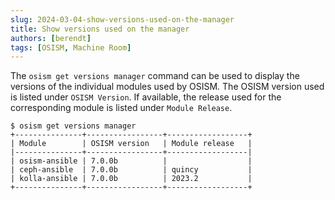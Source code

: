```yaml
---
slug: 2024-03-04-show-versions-used-on-the-manager
title: Show versions used on the manager
authors: [berendt]
tags: [OSISM, Machine Room]
---
```


The `osism get versions manager` command can be used to display the
versions of the individual modules used by OSISM. The OSISM version
used is listed under `OSISM Version`. If available, the release used
for the corresponding module is listed under `Module Release`.

```
$ osism get versions manager
+---------------+-----------------+------------------+
| Module        | OSISM version   | Module release   |
|---------------+-----------------+------------------|
| osism-ansible | 7.0.0b          |                  |
| ceph-ansible  | 7.0.0b          | quincy           |
| kolla-ansible | 7.0.0b          | 2023.2           |
+---------------+-----------------+------------------+
```
